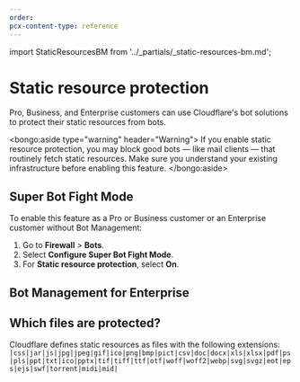 ```yaml
---
order:
pcx-content-type: reference
---
```


import StaticResourcesBM from '../_partials/_static-resources-bm.md';

# Static resource protection

Pro, Business, and Enterprise customers can use Cloudflare's bot solutions to protect their static resources from bots.

<bongo:aside type="warning" header="Warning">
  If you enable static resource protection, you may block good bots — like mail clients — that
  routinely fetch static resources. Make sure you understand your existing infrastructure before
  enabling this feature.
</bongo:aside>

## Super Bot Fight Mode

To enable this feature as a Pro or Business customer or an Enterprise customer without Bot Management:

1. Go to **Firewall** > **Bots**.
1. Select **Configure Super Bot Fight Mode**.
1. For **Static resource protection**, select **On**.

## Bot Management for Enterprise

<StaticResourcesBM />

## Which files are protected?

Cloudflare defines static resources as files with the following extensions:
`|css|jar|js|jpg|jpeg|gif|ico|png|bmp|pict|csv|doc|docx|xls|xlsx|pdf|ps|pls|ppt|txt|ico|pptx|tif|tiff|ttf|otf|woff|woff2|webp|svg|svgz|eot|eps|ejs|swf|torrent|midi|mid|`
